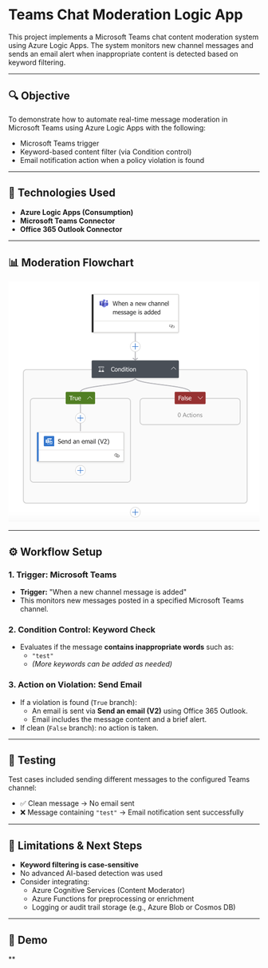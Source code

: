 # Teams Chat Moderation Logic App

This project implements a Microsoft Teams chat content moderation system using Azure Logic Apps. The system monitors new channel messages and sends an email alert when inappropriate content is detected based on keyword filtering.

---

## 🔍 Objective

To demonstrate how to automate real-time message moderation in Microsoft Teams using Azure Logic Apps with the following:
- Microsoft Teams trigger
- Keyword-based content filter (via Condition control)
- Email notification action when a policy violation is found

---

## 🧠 Technologies Used

- **Azure Logic Apps (Consumption)**
- **Microsoft Teams Connector**
- **Office 365 Outlook Connector**

---

## 📊 Moderation Flowchart

![Flowchart](./diagrams/Teams%20moderator%20flowchart.png)

---

## ⚙️ Workflow Setup

### 1. Trigger: Microsoft Teams
- **Trigger:** "When a new channel message is added"
- This monitors new messages posted in a specified Microsoft Teams channel.

### 2. Condition Control: Keyword Check
- Evaluates if the message **contains inappropriate words** such as:
  - `"test"`
  - *(More keywords can be added as needed)*

### 3. Action on Violation: Send Email
- If a violation is found (`True` branch):
  - An email is sent via **Send an email (V2)** using Office 365 Outlook.
  - Email includes the message content and a brief alert.
- If clean (`False` branch): no action is taken.

---

## 🧪 Testing

Test cases included sending different messages to the configured Teams channel:
- ✅ Clean message → No email sent
- ❌ Message containing `"test"` → Email notification sent successfully

---

## 🧱 Limitations & Next Steps

- **Keyword filtering is case-sensitive**
- No advanced AI-based detection was used
- Consider integrating:
  - Azure Cognitive Services (Content Moderator)
  - Azure Functions for preprocessing or enrichment
  - Logging or audit trail storage (e.g., Azure Blob or Cosmos DB)

---

## 🎥 Demo

**



